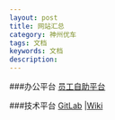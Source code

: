 ```yaml
---
layout: post
title: 网站汇总
category: 神州优车
tags: 文档
keywords: 文档
description: 
---
```

###办公平台
[员工自助平台](http://w3.ucarinc.com)  

###技术平台
[GitLab](http://gitlab.10101111.com:8888)
|[Wiki](http://wiki.10101111.com)



